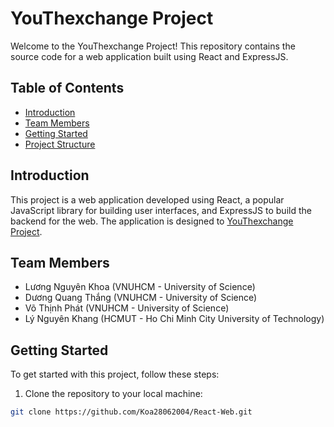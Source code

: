 # YouThexchange Project

Welcome to the YouThexchange Project! This repository contains the source code for a web application built using React and ExpressJS.


## Table of Contents

- [Introduction](#introduction)
- [Team Members](#team-members)
- [Getting Started](#getting-started)
- [Project Structure](#project-structure)

## Introduction

This project is a web application developed using React, a popular JavaScript library for building user interfaces, and ExpressJS to build the backend for the web. The application is designed to [YouThexchange Project](https://youthexchange-web.netlify.app/).

## Team Members
- Lương Nguyên Khoa (VNUHCM - University of Science)
- Dương Quang Thắng (VNUHCM - University of Science)
- Võ Thịnh Phát (VNUHCM - University of Science)
- Lý Nguyên Khang (HCMUT - Ho Chi Minh City University of Technology)

## Getting Started

To get started with this project, follow these steps:

1. Clone the repository to your local machine:

```bash
git clone https://github.com/Koa28062004/React-Web.git
